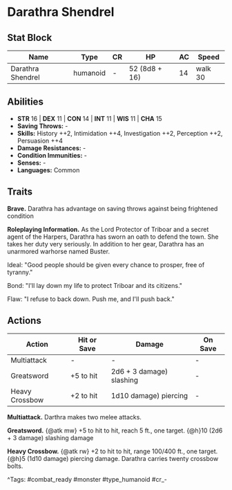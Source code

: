 # Darathra Shendrel

## Stat Block

| Name | Type | CR | HP | AC | Speed |
|------|------|----|----|----|-------|
| Darathra Shendrel | humanoid | - | 52 (8d8 + 16) | 14 | walk 30 |

## Abilities

- **STR** 16 | **DEX** 11 | **CON** 14 | **INT** 11 | **WIS** 11 | **CHA** 15
- **Saving Throws:** -  
- **Skills:** History ++2, Intimidation ++4, Investigation ++2, Perception ++2, Persuasion ++4  
- **Damage Resistances:** -  
- **Condition Immunities:** -  
- **Senses:** -  
- **Languages:** Common

## Traits

**Brave.** Darathra has advantage on saving throws against being frightened condition

**Roleplaying Information.** As the Lord Protector of Triboar and a secret agent of the Harpers, Darathra has sworn an oath to defend the town. She takes her duty very seriously. In addition to her gear, Darathra has an unarmored warhorse named Buster.

Ideal: "Good people should be given every chance to prosper, free of tyranny."

Bond: "I'll lay down my life to protect Triboar and its citizens."

Flaw: "I refuse to back down. Push me, and I'll push back."


## Actions

| Action | Hit or Save | Damage | On Save |
|--------|--------------|--------|----------|
| Multiattack | - | - | - |
| Greatsword | +5 to hit | 2d6 + 3 damage) slashing | - |
| Heavy Crossbow | +2 to hit | 1d10 damage) piercing | - |

**Multiattack.** Darthra makes two melee attacks.

**Greatsword.** {@atk mw} +5 to hit to hit, reach 5 ft., one target. {@h}10 (2d6 + 3 damage) slashing damage

**Heavy Crossbow.** {@atk rw} +2 to hit to hit, range 100/400 ft., one target. {@h}5 (1d10 damage) piercing damage. Darathra carries twenty crossbow bolts.


^Tags: #combat_ready #monster #type_humanoid #cr_-